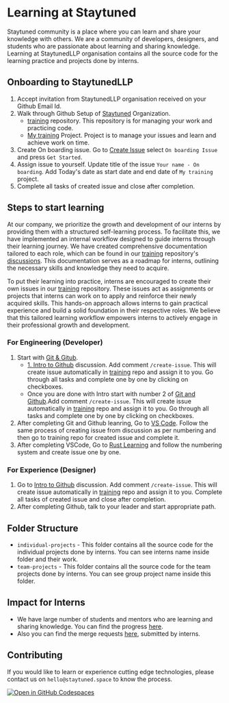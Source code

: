 # Learning at Staytuned

Staytuned community is a place where you can learn and share your knowledge with others. We are a community of developers, designers, and students who are passionate about learning and sharing knowledge.
Learning at StaytunedLLP organisation contains all the source code for the learning practice and projects done by interns.

## Onboarding to StaytunedLLP

1. Accept invitation from StaytunedLLP organisation received on your Github Email Id.
2. Walk through Github Setup of [Staytuned](https://github.com/StaytunedLLP) Organization.
   - [training](https://github.com/StaytunedLLP/training) repository. This repository is for managing your work and practicing code.
   - [My training](https://github.com/orgs/StaytunedLLP/projects/31) Project. Project is to manage your issues and learn and achieve work on time.
3. Create On boarding issue. Go to [Create Issue](https://github.com/StaytunedLLP/training/issues/new/choose) select `On boarding Issue` and press `Get Started`.
4. Assign issue to yourself. Update title of the issue `Your name - On boarding`. Add Today's date as start date and end date of `My training` project.
5. Complete all tasks of created issue and close after completion.

## Steps to start learning

   At our company, we prioritize the growth and development of our interns by providing them with a structured self-learning process. To facilitate this, we have implemented an internal workflow designed to guide interns through their learning journey. We have created comprehensive documentation tailored to each role, which can be found in our [training](https://github.com/StaytunedLLP/training) repository's [discussions](https://github.com/StaytunedLLP/training/discussions). This documentation serves as a roadmap for interns, outlining the necessary skills and knowledge they need to acquire.

   To put their learning into practice, interns are encouraged to create their own issues in our [training](https://github.com/StaytunedLLP/training) repository. These issues act as assignments or projects that interns can work on to apply and reinforce their newly acquired skills. This hands-on approach allows interns to gain practical experience and build a solid foundation in their respective roles. We believe that this tailored learning workflow empowers interns to actively engage in their professional growth and development.

### For Engineering (Developer)

   1. Start with  [Git & Gitub](https://github.com/StaytunedLLP/training/discussions/categories/git-github).
      - [1. Intro to Github](https://github.com/StaytunedLLP/training/discussions/3) discussion. Add comment `/create-issue`. This will create issue automatically in [training](https://github.com/StaytunedLLP/training) repo and assign it to you. Go through all tasks and complete one by one by clicking on checkboxes.
      - Once you are done with Intro start with number 2 of [Git and Github](https://github.com/StaytunedLLP/training/discussions/categories/git-github).Add comment `/create-issue`. This will create issue automatically in [training](https://github.com/StaytunedLLP/training) repo and assign it to you. Go through all tasks and complete one by one by clicking on checkboxes.
   2. After completing Git and Github leanring, Go to [VS Code](https://github.com/StaytunedLLP/training/discussions/categories/vs-code). Follow the same process of creating issue from discussion as per numbering and then go to training repo for created issue and complete it.
   3. After completing VSCode,  Go to [Rust Learning](https://github.com/StaytunedLLP/training/discussions/categories/rust) and follow the numbering system and create issue one by one.

### For Experience (Designer)

   1. Go to [Intro to Github](https://github.com/StaytunedLLP/training/discussions/3) discussion. Add comment `/create-issue`. This will create issue automatically in [training](https://github.com/StaytunedLLP/training) repo and assign it to you. Complete all tasks of created issue and close after completion.
   2. After completing Github, talk to your leader and start appropriate path.

## Folder Structure

- `individual-projects` - This folder contains all the source code for the individual projects done by interns. You can see interns name inside folder and their work.
- `team-projects` - This folder contains all the source code for the team projects done by interns. You can see group project name inside this folder.

## Impact for Interns

- We have large number of students and mentors who are learning and sharing knowledge. You can find the progress [here](https://github.com/staytunedllp/training/issues).
- Also you can find the merge requests [here](https://github.com/staytunedllp/training/pulls), submitted by interns.

## Contributing

If you would like to learn or experience cutting edge technologies, please contact us on `hello@staytuned.space` to know the process.

[![Open in GitHub Codespaces](https://github.com/codespaces/badge.svg)](https://codespaces.new/StaytunedLLP/training)
